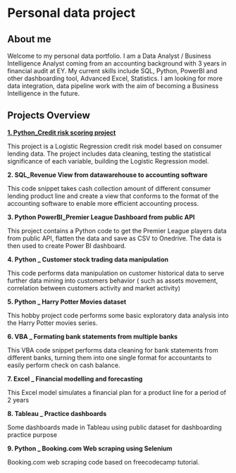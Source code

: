 # Personal data project

## About me
Welcome to my personal data portfolio. I am a Data Analyst / Business Intelligence Analyst coming from an accounting background with 3 years in financial audit at EY.
My current skills include SQL, Python, PowerBI and other dashboarding tool, Advanced Excel, Statistics. I am looking for more data integration, data pipeline work with the aim of becoming a Business Intelligence in the future.

## Projects Overview

**[1. Python_Credit risk scoring project]([url](https://github.com/nmduong232/Personal_data_project/tree/main/1.%20Python%20_%20Credit%20risk%20scoring%20project))**

This project is a Logistic Regression credit risk model based on consumer lending data. The project includes data cleaning, testing the statistical significance of each variable, building the Logistic Regression model.

**2. SQL_Revenue View from datawarehouse to accounting software**

This code snippet takes cash collection amount of different consumer lending product line and create a view that conforms to the format of the accounting software to enable more efficient accounting process.

**3. Python PowerBI_Premier League Dashboard from public API**

This project contains a Python code to get the Premier League players data from public API, flatten the data and save as CSV to Onedrive. The data is then used to create Power BI dashboard. 

**4. Python _ Customer stock trading data manipulation**

This code performs data manipulation on customer historical data to serve further data mining into customers behavior ( such as assets movement, correlation between customers activity and market activity)

**5. Python _ Harry Potter Movies dataset**

This hobby project code performs some basic exploratory data analysis into the Harry Potter movies series.

**6. VBA _ Formating bank statements from multiple banks**

This VBA code snippet performs data cleaning for bank statements from different banks, turning them into one single format for accountants to easily perform check on cash balance.

**7. Excel _ Financial modelling and forecasting**

This Excel model simulates a financial plan for a product line for a period of 2 years

**8. Tableau _ Practice dashboards**

Some dashboards made in Tableau using public dataset for dashboarding practice purpose

**9. Python _ Booking.com Web scraping using Selenium**

Booking.com web scraping code based on freecodecamp tutorial.  


